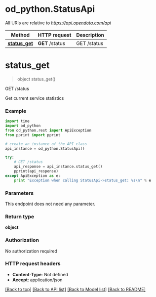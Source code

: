 # od_python.StatusApi

All URIs are relative to *https://api.opendota.com/api*

Method | HTTP request | Description
------------- | ------------- | -------------
[**status_get**](StatusApi.md#status_get) | **GET** /status | GET /status


# **status_get**
> object status_get()

GET /status

Get current service statistics

### Example 
```python
import time
import od_python
from od_python.rest import ApiException
from pprint import pprint

# create an instance of the API class
api_instance = od_python.StatusApi()

try: 
    # GET /status
    api_response = api_instance.status_get()
    pprint(api_response)
except ApiException as e:
    print "Exception when calling StatusApi->status_get: %s\n" % e
```

### Parameters
This endpoint does not need any parameter.

### Return type

**object**

### Authorization

No authorization required

### HTTP request headers

 - **Content-Type**: Not defined
 - **Accept**: application/json

[[Back to top]](#) [[Back to API list]](../README.md#documentation-for-api-endpoints) [[Back to Model list]](../README.md#documentation-for-models) [[Back to README]](../README.md)

